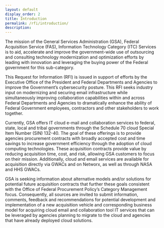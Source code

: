 ```yaml
---
layout: default
display_order: 2
title: Introduction
permalink: /rfi/introduction/
description:
---
```


The mission of the General Services Administration (GSA), Federal Acquisition Service (FAS), Information Technology Category (ITC) Services is to aid, accelerate and improve the government-wide use of outsourcing and consulting technology modernization and optimization efforts by leading with innovation and leveraging the buying power of the Federal government for this sub-category.

This Request for Information (RFI) is issued in support of efforts by the Executive Office of the President and Federal Departments and Agencies to improve the Government’s cybersecurity posture. This RFI seeks industry input on modernizing and securing email infrastructure while simultaneously improving collaboration capabilities within and across Federal Departments and Agencies to dramatically enhance the ability of Federal Government employees, contractors and other stakeholders to work together.  

Currently, GSA offers IT cloud e-mail and collaboration services to federal, state, local and tribal governments through the Schedule 70 cloud Special Item Number (SIN) 132-40. The goal of these offerings is to provide agencies procurement contracts with broadly accepted cost and time savings to increase government efficiency through the adoption of cloud computing technologies. These acquisition contracts provide value by reducing acquisition time, cost, and risk, allowing GSA customers to focus on their mission.  Additionally, cloud and email services are available for acquisition directly via GWACs and on Networx, as well as through NASA and HHS GWACs.

GSA is seeking information about alternative models and/or solutions for potential future acquisition contracts that further these goals consistent with the Office of Federal Procurement Policy’s Category Management focus. Consequently, all sources are invited to submit information, comments, feedback and recommendations for potential development and implementation of a new acquisition vehicle and corresponding business model for acquiring cloud email and collaboration tool IT services that can be leveraged by agencies planning to migrate to the cloud and agencies that have already deployed cloud solutions.
